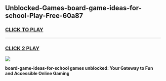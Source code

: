 
## Unblocked-Games-board-game-ideas-for-school-Play-Free-60a87
<h3>
<a href="https://premium76.site?title=board-game-ideas-for-school&ref=10A">CLICK TO PLAY</a></h3>
<hr>

<h3>
<a href="https://premium76.site?title=board-game-ideas-for-school&ref=10A">CLICK 2 PLAY</a>
  
</h3>

<a href="https://premium76.site?title=board-game-ideas-for-school&ref=10A"><img src="https://clearcache.store/games.png"></a>


**board-game-ideas-for-school games unblocked: Your Gateway to Fun and Accessible Online Gaming**
